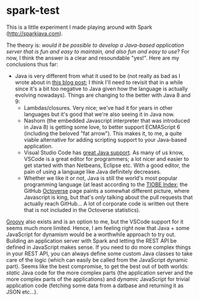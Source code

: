 # spark-test

This is a little experiment I made playing around with Spark (http://sparkjava.com).

The theory is: _would it be possible to develop a Java-based application server that is fun and easy to maintain, and also fun and easy to use_? For now, I think the answer is a clear and resoundable "yes!". Here are my conclusions thus far:

- Java is very different from what it used to be (not really as bad as I wrote about in [this blog post](http://perlun.eu.org/en/2017/04/03/my-three-favourite-programming-languages); I think I'll need to revisit that in a while since it's a bit too negative to Java given how the language is actually evolving nowadays). Things are changing to the better with Java 8 and 9:
  - Lambdas/closures. Very nice; we've had it for years in other languages but it's good that we're also seeing it in Java now.
  - Nashorn (the embedded Javascript interpreter that was introduced in Java 8) is getting some love, to better support ECMAScript 6 (including the beloved "fat arrow"). This makes it, to me, a quite viable alternative for adding scripting support to your Java-based application.
  - Visual Studio Code has [great Java support](https://github.com/redhat-developer/vscode-java). As many of us know, VSCode is a great editor for programmers; a lot nicer and easier to get started with than Netbeans, Eclipse etc. With a good editor, the pain of using a language like Java definitely decreases.
  - Whether we like it or not, Java is still the world's most popular programming language (at least according to the [TIOBE Index](https://www.tiobe.com/tiobe-index/); the GitHub [Octoverse](https://octoverse.github.com/) page paints a somewhat different picture, where Javascript is king, but that's _only_ talking about the pull requests that actually reach GitHub... A lot of corporate code is written out there that is not included in the Octoverse statistics).

[Groovy](http://groovy-lang.org/) also exists and is an option to me, but the VSCode support for it seems much more limited. Hence, I am feeling right now that Java + some JavaScript for dynamism would be a worthwhile approach to try out. Building an application server with Spark and letting the REST API be defined in JavaScript makes sense. If you need to do more complex things in your REST API, you can always define some custom Java classes to take care of the logic (which can easily be called from the JavaScript dynamic part). Seems like the best compromise, to get the best out of both worlds: _static_ Java code for the more complex parts (the application server and the more complex parts of the applications) and _dynamic_ JavaScript for trivial application code (fetching some data from a datbase and returning it as JSON etc...).
